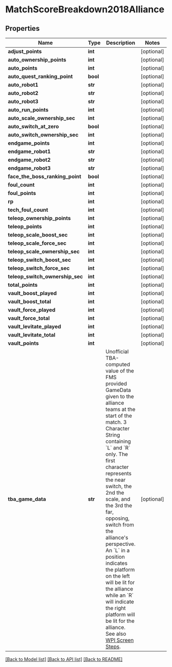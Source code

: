 # MatchScoreBreakdown2018Alliance

## Properties
Name | Type | Description | Notes
------------ | ------------- | ------------- | -------------
**adjust_points** | **int** |  | [optional] 
**auto_ownership_points** | **int** |  | [optional] 
**auto_points** | **int** |  | [optional] 
**auto_quest_ranking_point** | **bool** |  | [optional] 
**auto_robot1** | **str** |  | [optional] 
**auto_robot2** | **str** |  | [optional] 
**auto_robot3** | **str** |  | [optional] 
**auto_run_points** | **int** |  | [optional] 
**auto_scale_ownership_sec** | **int** |  | [optional] 
**auto_switch_at_zero** | **bool** |  | [optional] 
**auto_switch_ownership_sec** | **int** |  | [optional] 
**endgame_points** | **int** |  | [optional] 
**endgame_robot1** | **str** |  | [optional] 
**endgame_robot2** | **str** |  | [optional] 
**endgame_robot3** | **str** |  | [optional] 
**face_the_boss_ranking_point** | **bool** |  | [optional] 
**foul_count** | **int** |  | [optional] 
**foul_points** | **int** |  | [optional] 
**rp** | **int** |  | [optional] 
**tech_foul_count** | **int** |  | [optional] 
**teleop_ownership_points** | **int** |  | [optional] 
**teleop_points** | **int** |  | [optional] 
**teleop_scale_boost_sec** | **int** |  | [optional] 
**teleop_scale_force_sec** | **int** |  | [optional] 
**teleop_scale_ownership_sec** | **int** |  | [optional] 
**teleop_switch_boost_sec** | **int** |  | [optional] 
**teleop_switch_force_sec** | **int** |  | [optional] 
**teleop_switch_ownership_sec** | **int** |  | [optional] 
**total_points** | **int** |  | [optional] 
**vault_boost_played** | **int** |  | [optional] 
**vault_boost_total** | **int** |  | [optional] 
**vault_force_played** | **int** |  | [optional] 
**vault_force_total** | **int** |  | [optional] 
**vault_levitate_played** | **int** |  | [optional] 
**vault_levitate_total** | **int** |  | [optional] 
**vault_points** | **int** |  | [optional] 
**tba_game_data** | **str** | Unofficial TBA-computed value of the FMS provided GameData given to the alliance teams at the start of the match. 3 Character String containing &#x60;L&#x60; and &#x60;R&#x60; only. The first character represents the near switch, the 2nd the scale, and the 3rd the far, opposing, switch from the alliance&#39;s perspective. An &#x60;L&#x60; in a position indicates the platform on the left will be lit for the alliance while an &#x60;R&#x60; will indicate the right platform will be lit for the alliance. See also [WPI Screen Steps](https://wpilib.screenstepslive.com/s/currentCS/m/getting_started/l/826278-2018-game-data-details). | [optional] 

[[Back to Model list]](../README.md#documentation-for-models) [[Back to API list]](../README.md#documentation-for-api-endpoints) [[Back to README]](../README.md)


